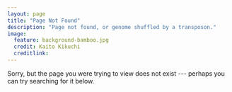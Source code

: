 ```yaml
---
layout: page
title: "Page Not Found"
description: "Page not found, or genome shuffled by a transposon."
image:
  feature: background-bamboo.jpg
  credit: Kaito Kikuchi
  creditlink: 
---  
```


Sorry, but the page you were trying to view does not exist --- perhaps you can try searching for it below.

<script type="text/javascript">
  var GOOG_FIXURL_LANG = 'en';
  var GOOG_FIXURL_SITE = '{{ site.url }}'
</script>
<script type="text/javascript"
  src="http://linkhelp.clients.google.com/tbproxy/lh/wm/fixurl.js">
</script>
